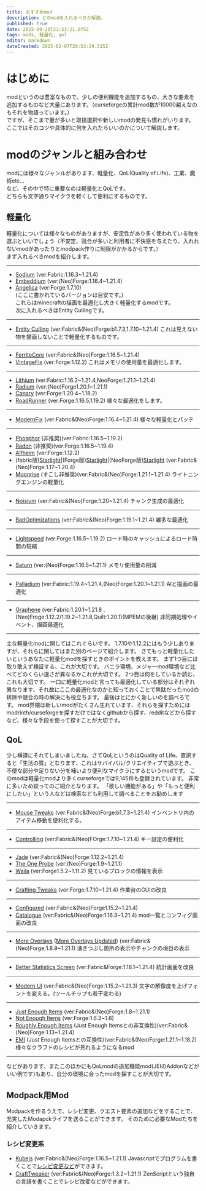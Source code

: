 ```yaml
---
title: おすすめmod
description: どのmodを入れるべきか解説。
published: true
date: 2025-09-20T21:53:21.075Z
tags: mods, 軽量化, qol
editor: markdown
dateCreated: 2025-02-07T20:53:29.515Z
---
```


# はじめに

modというのは豊富なもので、少しの便利機能を追加するもの、大きな要素を追加するものなど大量にあります。（curseforgeの累計mod数が10000越えなのもそれを物語っています。）  
ですが、そこまで量が多いと取捨選択や新しいmodの発見も慣れがいります。  
ここではそのコツや具体的に何を入れたらいいのかについて解説します。

# modのジャンルと組み合わせ

modには様々なジャンルがあります、軽量化、QoL(Quality of Life)、工業、魔術etc...  
など、その中で特に重要なのは軽量化とQoLです。  
どちらも文字通りマイクラを軽くして便利にするものです。

## 軽量化

軽量化については様々なものがありますが、安定性があり多く使われている物を選ぶといいでしょう（不安定、競合が多いと利用者に不快感を与えたり、入れれないmodがあったりとmodpack作りに制限がかかるからです。）  
まず入れるべきmodを紹介します。

---
-   [Sodium](https://www.curseforge.com/minecraft/mc-mods/sodium) (ver:Fabric:1.16.3~1.21.4)
-   [Embeddium](https://www.curseforge.com/minecraft/mc-mods/embeddium) (ver:(Neo)Forge:1.16.4~1.21.4)
-   [Angelica](https://www.curseforge.com/minecraft/mc-mods/angelica) (ver:Forge:1.7.10)  
(ここに書かれているバージョンは目安です。)  
これらはminecraftの描画を最適化し大きく軽量化するmodです。  
次に入れるべきはEntity Cullingです。

---
-   [Entity Culling](https://www.curseforge.com/minecraft/mc-mods/entityculling) (ver:Fabric&(Neo)Forge:b1.7.3,1.7.10~1.21.4)
これは見えない物を描画しないことで軽量化するものです。
---
- [FerriteCore](https://www.curseforge.com/minecraft/mc-mods/ferritecore) (ver:Fabric&(Neo)Forge:1.16.5~1.21.4)
- [VintageFix](https://modrinth.com/mod/vintagefix) (ver:Forge:1.12.2)
これはメモリの使用量を最適化します。
---
- [Lithium](https://modrinth.com/mod/lithium) (ver:Fabric:1.16.2~1.21.4,NeoForge:1.21.1\~1.21.4)
- [Radium](https://modrinth.com/mod/radium) (ver:(Neo)Forge1.20.1~1.21.1)
- [Canary](https://modrinth.com/mod/canary) (ver:Forge:1.20.4~1.18.2)
- [RoadRunner](https://www.curseforge.com/minecraft/mc-mods/roadrunner) (ver:Forge:1.16.5,1.19.2)
様々な最適化をします。
---
- [ModernFix](https://modrinth.com/mod/modernfix) (ver:Fabric&(Neo)Forge:1.16.4~1.21.4)
様々な軽量化とパッチ
---
- [Phosphor](https://modrinth.com/mod/phosphor) (非推奨)(ver:Fabric:1.16.5~1.19.2)
- [Radon](https://modrinth.com/mod/radon) (非推奨)(ver:Forge:1.16.5~1.19.4)
- [Alfheim](https://modrinth.com/mod/alfheim-lighting-engine) (ver:Forge:1.12.2)
- (fabric版)[Starlight](https://modrinth.com/mod/starlight)|(Forge版)[Starlight](https://modrinth.com/mod/starlight-forge)|(NeoForge版)[Starlight](https://modrinth.com/mod/starlight-neoforge) (ver:Fabric&(Neo)Forge:1.17~1.20.4)
- [Moonrise](https://modrinth.com/mod/moonrise-opt) (すこし非推奨)(ver:Fabric&(Neo)Forge:1.21.1~1.21.4)
ライトニングエンジンの軽量化
---
- [Noisium](https://modrinth.com/mod/noisium) (ver:Fabric&(Neo)Forge:1.20~1.21.4)
チャンク生成の最適化
---
- [BadOptimizations](https://modrinth.com/mod/badoptimizations) (ver:Fabric&(Neo)Forge:1.19.1~1.21.4)
雑多な最適化
---
- [Lightspeed](https://modrinth.com/mod/lightspeed) (ver:Forge:1.16.5~1.19.2)
ロード時のキャッシュによるロード時間の短縮
---
- [Saturn](https://modrinth.com/mod/saturn) (ver:(Neo)Forge:1.16.5~1.21.1)
メモリ使用量の削減
---
- [Palladium](https://modrinth.com/mod/mpalladium) (ver:Fabric:1.19.4~1.21.4,(Neo)Forge:1.20.1\~1.21.1)
AIと描画の最適化
---
- [Graphene](https://modrinth.com/mod/graphene) (ver:Fabric:1.20.1~1.21.8 ,(Neo)Froge:1.12.2/1.19.2~1.21.8,Quilt:1.20.1)(MPEMの後継)
非同期処理やイベント、描画最適化
---

主な軽量化modに関してはこれぐらいです。
1.7.10や1.12.2にはもう少しありますが、それらに関してはまた別のページで紹介します。
さてもっと軽量化したいというあなたに軽量化modを探すときのポイントを教えます。
まず1つ目には取り敢えず検証する、これが大切です。
バニラ環境、メジャーmod環境など比べてどのくらい速さが異なるかこれが大切です。
2つ目は何をしているか読む、これも大切です。
一口に軽量化modと言っても最適化している部分はそれぞれ異なります、それ故にここの最適化なのかと知っておくことで無駄だったmodの排除や競合の時の解決にも役立ちます。
最後はとにかく新しいのを調べろです。
mod界隈は新しいmodがたくさん生れています、それらを探すためにはmodrinth/curseforgeを探すだけではなくgithubから探す、redditなどから探すなど、様々な手段を使って探すことが大切です。
## QoL
少し横道にそれてしまいましたね、さてQoLというのはQuality of Life、直訳すると「生活の質」となります、これはサバイバル/クリエイティブで遊ぶとき、不便な部分や足りない分を補いより便利なマイクラにするというmodです。
このmodは軽量化modより多くcurseforgeでは9,145件も登録されています。
非常に多いため絞ってのご紹介となります。
「欲しい機能がある」や「もっと便利にしたい」という人などは検索なども利用して調べることをお勧めします

---
- [Mouse Tweaks](https://modrinth.com/mod/mouse-tweaks) (ver:Fabric&(Neo)Forge:b1.7.3~1.21.4)
インベントリ内のアイテム移動を便利化する。
---
- [Controlling](https://modrinth.com/mod/controlling) (ver:Fabric&(Neo)FOrge:1.7.10~1.21.4)
キー設定の便利化
---
- [Jade](https://modrinth.com/mod/jade) (ver:Fabric&(Neo)Forge:1.12.2~1.21.4)
- [The One Probe](https://modrinth.com/mod/the-one-probe) (ver:(Neo)Forge:1.9~1.21.1)
- [Waila](https://www.curseforge.com/minecraft/mc-mods/waila) (ver:Forge1.5.2~1.11.2)
見ているブロックの情報を表示
---
- [Crafting Tweaks](https://modrinth.com/mod/crafting-tweaks) (ver:Forge:1.7.10~1.21.4)
作業台のGUIの改良
---
- [Configured](https://www.curseforge.com/minecraft/mc-mods/configured) (ver:Fabric&(Neo)Forge1.15.2~1.21.4)
- [Catalogue](https://www.curseforge.com/minecraft/mc-mods/catalogue) (ver:Fabric&(Neo)Forge:1.16.3~1.21.4)
mod一覧とコンフィグ画面の改良
---
- [More Overlays](https://www.curseforge.com/minecraft/mc-mods/more-overlays) ([More Overlays Updated](https://www.curseforge.com/minecraft/mc-mods/more-overlays-updated)) (ver:Fabric&(Neo)Forge:1.8.9~1.21.1)
湧きつぶし箇所の表示やチャンクの境目の表示
---
- [Better Statistics Screen](https://modrinth.com/mod/better-stats) (ver:Fabric&Forge:1.18.1~1.21.4)
統計画面を改良
---
- [Modern UI](https://modrinth.com/mod/modern-ui) (ver:Fabric&(Neo)Forge:1.15.2~1.21.3)
文字の解像度を上げフォントを変える。(ツールチップも若干変わる)
---
- [Just Enough Items](https://modrinth.com/mod/jei) (ver:Fabric&(Neo)Forge:1.8~1.21.1)
- [Not Enough Items](https://modrinth.com/mod/nei) (ver:Forge:1.6.2~1.8)
- [Roughly Enough Items](https://modrinth.com/mod/rei) (Just Enough Itemsとの非互換性)(ver:Fabric&(Neo)Forge:1.13~1.21.4)
- [EMI](https://modrinth.com/mod/emi) (Just Enough Itemsとの互換性)(ver:Fabric&(Neo)Forge:1.21.1~1.18.2)
様々なクラフトのレシピが見れるようになるmod
---
などがあります、またこのほかにもQoLmodの追加機能mod(JEIのAddonなどがいい例です)もあり、自分の環境に合ったmodを探すことが大切です。
## Modpack用Mod

Modpackを作るうえで、レシピ変更、クエスト要素の追加などをすることで、充実したModapckライフを送ることができます。
そのために必要なModたちを紹介していきます。

### レシピ変更系
- [Kubejs](https://www.curseforge.com/minecraft/mc-mods/kubejs) (ver:Fabric&(Neo)Forge:1.16.5~1.21.1)
Javascriptでプログラムを書くことで[レシピ変更など](/kubejs)ができます。
- [CraftTweaker](https://www.curseforge.com/minecraft/mc-mods/crafttweaker) (ver:Fabric&(Neo)Forge:1.3.2~1.21.1)
ZenScriptという独自の言語を書くことでレシピ改変などができます。